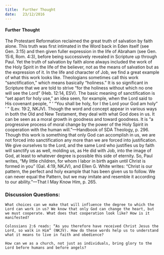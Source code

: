 ```yaml
---
title:  Further Thought
date:   23/12/2016
---
```


#### Further Thought

The Protestant Reformation reclaimed the great truth of salvation by faith alone. This truth was first intimated in the Word back in Eden itself (see Gen. 3:15) and then given fuller expression in the life of Abraham (see Gen. 15:6, Rom. 4:3), before being successively revealed in Scripture up through Paul. Yet the truth of salvation by faith alone always included the work of the Holy Spirit in the life of the believer, not as the means of salvation but as the expression of it. In the life and character of Job, we find a great example of what this work looks like. Theologians sometimes call this work “sanctification,” which means basically “holiness.” It is so significant in Scripture that we are told to strive “for the holiness without which no one will see the Lord” (Heb. 12:14, ESV). The basic meaning of sanctification is “set apart for holy use,” an idea seen, for example, when the Lord said to His covenant people, “ ‘ “You shall be holy, for I the Lord your God am holy” ’ ” (Lev. 19:2, NKJV). Though the word and concept appear in various ways in both the Old and New Testament, they deal with what God does in us. It can be seen as a moral growth in goodness and toward goodness. It is “a progressive process of moral change by the power of the Holy Spirit in cooperation with the human will.”—Handbook of SDA Theology, p. 296. Though this work is something that only God can accomplish in us, we are not forced into sanctification any more than we are forced into justification. We give ourselves to the Lord, and the same Lord who justifies us by faith will sanctify us as well, molding us, as He did with Job, into the image of God, at least to whatever degree is possible this side of eternity. So, Paul writes, “My little children, for whom I labor in birth again until Christ is formed in you” (Gal. 4:19, NKJV), and Ellen G. White writes: “Christ is our pattern, the perfect and holy example that has been given us to follow. We can never equal the Pattern, but we may imitate and resemble it according to our ability.”—That I May Know Him, p. 265.

### Discussion Questions:

`What choices can we make that will influence the degree to which the Lord can work in us? We know that only God can change the heart, but we must cooperate. What does that cooperation look like? How is it manifested?`

`Colossians 2:6 reads: “As you therefore have received Christ Jesus the Lord, so walk in Him” (NKJV). How do these words help us to understand what it means to live in faith and obedience?`

`How can we as a church, not just as individuals, bring glory to the Lord before humans and before angels?`